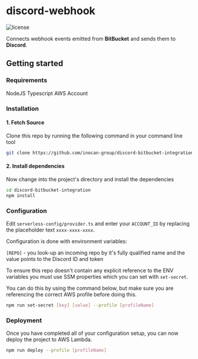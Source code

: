 # discord-webhook

![license](http://img.shields.io/badge/license-MIT-brightgreen.svg)

Connects webhook events emitted from **BitBucket** and sends them to **Discord**.

## Getting started

### Requirements

NodeJS
Typescript
AWS Account

### Installation

#### 1. Fetch Source

Clone this repo by running the following command in your command line tool

```bash
git clone https://github.com/inocan-group/discord-bitbucket-integration.git
```

#### 2. Install dependencies
Now change into the project's directory and install the dependencies

```bash
cd discord-bitbucket-integration
npm install
```

### Configuration

Edit `serverless-config/provider.ts` and enter your `ACCOUNT_ID` by replacing the placeholder text `xxxx-xxxx-xxxx`.

Configuration is done with environment variables:

`[REPO]` - you look-up an incoming repo by it's fully qualified name and the value points to the Discord ID and token

To ensure this repo doesn't contain any explicit reference to the ENV variables you must use SSM properties which you can set with `set-secret`.

You can do this by using the command below, but make sure you are referencing the correct AWS profile before doing this.

```bash
npm run set-secret [key] [value] --profile [profileName]
```

### Deployment

Once you have completed all of your configuration setup, you can now deploy the project to AWS Lambda.

```bash
npm run deploy --profile [profileName]
```
